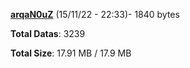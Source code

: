 [**arqaN0uZ**](/data/arqaN0uZ.txt) (15/11/22 - 22:33)- 1840 bytes

**Total Datas**: 3239

**Total Size**: 17.91 MB / 17.9 MB